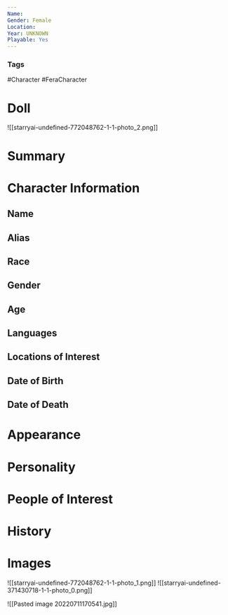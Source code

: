 ```yaml
---
Name: 
Gender: Female
Location: 
Year: UNKNOWN
Playable: Yes
---
```


### Tags
#Character #FeraCharacter 

# Doll
![[starryai-undefined-772048762-1-1-photo_2.png]]

# Summary


# Character Information

## Name

## Alias

## Race

## Gender

## Age

## Languages

## Locations of Interest

## Date of Birth

## Date of Death

# Appearance

# Personality

# People of Interest

# History

# Images

![[starryai-undefined-772048762-1-1-photo_1.png]]
![[starryai-undefined-371430718-1-1-photo_0.png]]

![[Pasted image 20220711170541.jpg]]